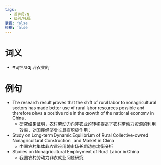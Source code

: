 ```yaml
---
tags:
  - 首字母/N
  - 级别/托福
掌握: false
模糊: false
---
```

# 词义
- #词性/adj  非农业的
# 例句
- The research result proves that the shift of rural labor to nonagricultural sectors has made better use of rural labor resources possible and therefore plays a positive role in the growth of the national economy in China .
	- 研究结果证明，农村劳动力向非农业的转移提高了农村劳动力资源的利用效率，对国民经济增长具有积极作用；
- Study on Long-term Dynamic Equilibrium of Rural Collective-owned Nonagricultural Construction Land Market in China
	- 中国农村集体非农建设用地市场长期动态均衡分析
- Studies on Nonagricultural Employment of Rural Labor in China
	- 我国农村劳动力非农就业问题研究
